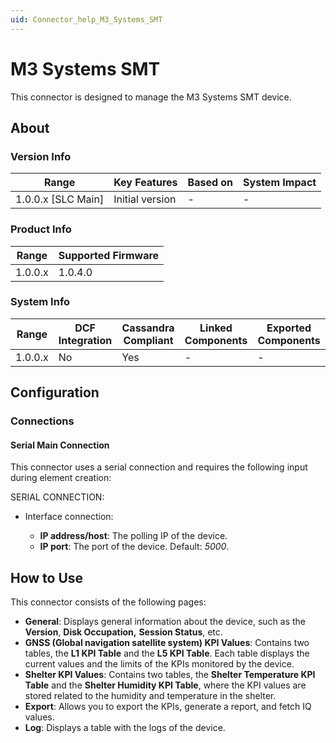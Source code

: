 ```yaml
---
uid: Connector_help_M3_Systems_SMT
---
```


# M3 Systems SMT

This connector is designed to manage the M3 Systems SMT device.

## About

### Version Info

| Range                | Key Features     | Based on     | System Impact     |
|----------------------|------------------|--------------|-------------------|
| 1.0.0.x \[SLC Main\] | Initial version  | \-           | \-                |

### Product Info

| Range     | Supported Firmware     |
|-----------|------------------------|
| 1.0.0.x   | 1.0.4.0                |

### System Info

| Range     | DCF Integration     | Cassandra Compliant     | Linked Components     | Exported Components     |
|-----------|---------------------|-------------------------|-----------------------|-------------------------|
| 1.0.0.x   | No                  | Yes                     | \-                    | \-                      |

## Configuration

### Connections

#### Serial Main Connection

This connector uses a serial connection and requires the following input during element creation:

SERIAL CONNECTION:

- Interface connection:

  - **IP address/host**: The polling IP of the device.
  - **IP port**: The port of the device. Default: *5000*.

## How to Use

This connector consists of the following pages:

- **General**: Displays general information about the device, such as the **Version**, **Disk Occupation,** **Session Status**, etc.
- **GNSS (Global navigation satellite system) KPI Values**: Contains two tables, the **L1 KPI Table** and the **L5 KPI Table**. Each table displays the current values and the limits of the KPIs monitored by the device.
- **Shelter KPI Values**: Contains two tables, the **Shelter Temperature KPI Table** and the **Shelter Humidity KPI Table**, where the KPI values are stored related to the humidity and temperature in the shelter.
- **Export**: Allows you to export the KPIs, generate a report, and fetch IQ values.
- **Log**: Displays a table with the logs of the device.
